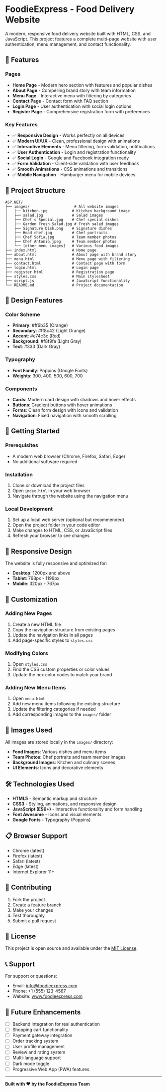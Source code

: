# FoodieExpress - Food Delivery Website

A modern, responsive food delivery website built with HTML, CSS, and JavaScript. This project features a complete multi-page website with user authentication, menu management, and contact functionality.

## 🌟 Features

### Pages
- **Home Page** - Modern hero section with features and popular dishes
- **About Page** - Compelling brand story with team information
- **Menu Page** - Interactive menu with filtering by categories
- **Contact Page** - Contact form with FAQ section
- **Login Page** - User authentication with social login options
- **Register Page** - Comprehensive registration form with preferences

### Key Features
- ✅ **Responsive Design** - Works perfectly on all devices
- ✅ **Modern UI/UX** - Clean, professional design with animations
- ✅ **Interactive Elements** - Menu filtering, form validation, notifications
- ✅ **User Authentication** - Login and registration functionality
- ✅ **Social Login** - Google and Facebook integration ready
- ✅ **Form Validation** - Client-side validation with user feedback
- ✅ **Smooth Animations** - CSS animations and transitions
- ✅ **Mobile Navigation** - Hamburger menu for mobile devices

## 📁 Project Structure

```
ASP.NET/
├── images/                    # All website images
│   ├── kitchen.jpg           # Kitchen background image
│   ├── salad.jpg             # Salad images
│   ├── Chef's Special.jpg    # Chef special dishes
│   ├── Garden Fresh Salad.jpg # Fresh salad images
│   ├── Signature Dish.png    # Signature dishes
│   ├── Head chef.jpg         # Chef portraits
│   ├── Chef Sofia.jpg        # Team member photos
│   ├── Chef Antonio.jpeg     # Team member photos
│   └── [other menu images]   # Various food images
├── index.html                # Home page
├── about.html                # About page with brand story
├── menu.html                 # Menu page with filtering
├── contact.html              # Contact page with form
├── login.html                # Login page
├── register.html             # Registration page
├── styles.css                # Main stylesheet
├── script.js                 # JavaScript functionality
└── README.md                 # Project documentation
```

## 🎨 Design Features

### Color Scheme
- **Primary**: #ff6b35 (Orange)
- **Secondary**: #ff8c42 (Light Orange)
- **Accent**: #e74c3c (Red)
- **Background**: #f8f9fa (Light Gray)
- **Text**: #333 (Dark Gray)

### Typography
- **Font Family**: Poppins (Google Fonts)
- **Weights**: 300, 400, 500, 600, 700

### Components
- **Cards**: Modern card design with shadows and hover effects
- **Buttons**: Gradient buttons with hover animations
- **Forms**: Clean form design with icons and validation
- **Navigation**: Fixed navigation with smooth scrolling

## 🚀 Getting Started

### Prerequisites
- A modern web browser (Chrome, Firefox, Safari, Edge)
- No additional software required

### Installation
1. Clone or download the project files
2. Open `index.html` in your web browser
3. Navigate through the website using the navigation menu

### Local Development
1. Set up a local web server (optional but recommended)
2. Open the project folder in your code editor
3. Make changes to HTML, CSS, or JavaScript files
4. Refresh your browser to see changes

## 📱 Responsive Design

The website is fully responsive and optimized for:
- **Desktop**: 1200px and above
- **Tablet**: 768px - 1199px
- **Mobile**: 320px - 767px

## 🔧 Customization

### Adding New Pages
1. Create a new HTML file
2. Copy the navigation structure from existing pages
3. Update the navigation links in all pages
4. Add page-specific styles to `styles.css`

### Modifying Colors
1. Open `styles.css`
2. Find the CSS custom properties or color values
3. Update the hex color codes to match your brand

### Adding New Menu Items
1. Open `menu.html`
2. Add new menu items following the existing structure
3. Update the filtering categories if needed
4. Add corresponding images to the `images/` folder

## 📸 Images Used

All images are stored locally in the `images/` directory:
- **Food Images**: Various dishes and menu items
- **Team Photos**: Chef portraits and team member images
- **Background Images**: Kitchen and culinary scenes
- **UI Elements**: Icons and decorative elements

## 🛠️ Technologies Used

- **HTML5** - Semantic markup and structure
- **CSS3** - Styling, animations, and responsive design
- **JavaScript (ES6+)** - Interactive functionality and form handling
- **Font Awesome** - Icons and visual elements
- **Google Fonts** - Typography (Poppins)

## 📋 Browser Support

- Chrome (latest)
- Firefox (latest)
- Safari (latest)
- Edge (latest)
- Internet Explorer 11+

## 🤝 Contributing

1. Fork the project
2. Create a feature branch
3. Make your changes
4. Test thoroughly
5. Submit a pull request

## 📄 License

This project is open source and available under the [MIT License](LICENSE).

## 📞 Support

For support or questions:
- Email: info@foodieexpress.com
- Phone: +1 (555) 123-4567
- Website: www.foodieexpress.com

## 🎯 Future Enhancements

- [ ] Backend integration for real authentication
- [ ] Shopping cart functionality
- [ ] Payment gateway integration
- [ ] Order tracking system
- [ ] User profile management
- [ ] Review and rating system
- [ ] Multi-language support
- [ ] Dark mode toggle
- [ ] Progressive Web App (PWA) features

---

**Built with ❤️ by the FoodieExpress Team** 